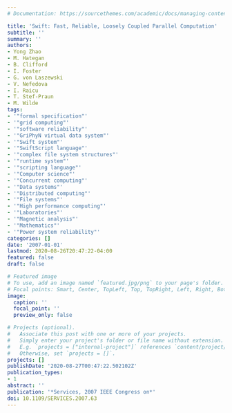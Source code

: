 ```yaml
---
# Documentation: https://sourcethemes.com/academic/docs/managing-content/

title: 'Swift: Fast, Reliable, Loosely Coupled Parallel Computation'
subtitle: ''
summary: ''
authors:
- Yong Zhao
- M. Hategan
- B. Clifford
- I. Foster
- G. von Laszewski
- V. Nefedova
- I. Raicu
- T. Stef-Praun
- M. Wilde
tags:
- '"formal specification"'
- '"grid computing"'
- '"software reliability"'
- '"GriPhyN virtual data system"'
- '"Swift system"'
- '"SwiftScript language"'
- '"complex file system structures"'
- '"runtime system"'
- '"scripting language"'
- '"Computer science"'
- '"Concurrent computing"'
- '"Data systems"'
- '"Distributed computing"'
- '"File systems"'
- '"High performance computing"'
- '"Laboratories"'
- '"Magnetic analysis"'
- '"Mathematics"'
- '"Power system reliability"'
categories: []
date: '2007-01-01'
lastmod: 2020-08-26T20:47:22-04:00
featured: false
draft: false

# Featured image
# To use, add an image named `featured.jpg/png` to your page's folder.
# Focal points: Smart, Center, TopLeft, Top, TopRight, Left, Right, BottomLeft, Bottom, BottomRight.
image:
  caption: ''
  focal_point: ''
  preview_only: false

# Projects (optional).
#   Associate this post with one or more of your projects.
#   Simply enter your project's folder or file name without extension.
#   E.g. `projects = ["internal-project"]` references `content/project/deep-learning/index.md`.
#   Otherwise, set `projects = []`.
projects: []
publishDate: '2020-08-27T00:47:22.502102Z'
publication_types:
- 1
abstract: ''
publication: '*Services, 2007 IEEE Congress on*'
doi: 10.1109/SERVICES.2007.63
---
```

